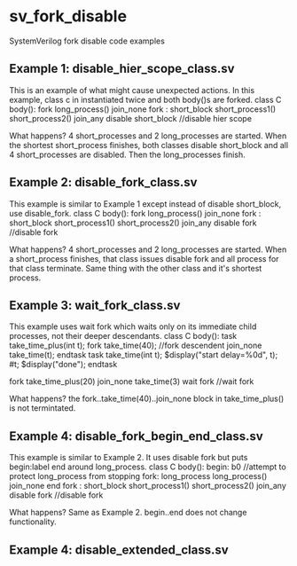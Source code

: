 # sv_fork_disable
SystemVerilog fork disable code examples

Example 1:  disable_hier_scope_class.sv
----------
This is an example of what might cause unexpected actions.  In this example, class c in instantiated twice and both body()s are forked.
class C body():
  fork
    long_process()
  join_none
  fork : short_block
    short_process1()
    short_process2()
  join_any
  disable short_block                  //disable hier scope

What happens?  4 short_processes and 2 long_processes are started.  When the shortest short_process finishes, both classes disable short_block and all 4 short_processes are disabled.  Then the long_processes finish.


Example 2:  disable_fork_class.sv
----------
This example is similar to Example 1 except instead of disable short_block, use disable_fork.
class C body():
  fork
    long_process()
  join_none
  fork : short_block
    short_process1()
    short_process2()
  join_any
  disable fork                         //disable fork

What happens?   4 short_processes and 2 long_processes are started.  When a short_process finishes, that class issues disable fork and all process for that class terminate.  Same thing with the other class and it's shortest process.


Example 3:  wait_fork_class.sv
----------
This example uses wait fork which waits only on its immediate child processes, not their deeper descendants.
class C body():
  task take_time_plus(int t);
         fork
            take_time(40);             //fork descendent
         join_none
         take_time(t);
  endtask
  task take_time(int t);
         $display("start delay=%0d", t);
          #t;
         $display("done");
  endtask

  fork
    take_time_plus(20)
  join_none
  take_time(3)
  wait fork                            //wait fork

What happens?   the fork..take_time(40)..join_none block in take_time_plus() is not termintated.


Example 4:  disable_fork_begin_end_class.sv
----------
This example is similar to Example 2.  It uses disable fork but puts begin:label end around long_process.
class C body():
  begin: b0                            //attempt to protect long_process from stopping
    fork: long_process
      long_process()
    join_none
  end
  fork : short_block
    short_process1()
    short_process2()
  join_any
  disable fork                         //disable fork

What happens?   Same as Example 2.  begin..end does not change functionality.


Example 4:  disable_extended_class.sv
----------

